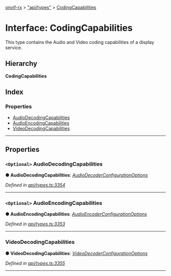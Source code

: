 [onvif-rx](../README.md) > ["api/types"](../modules/_api_types_.md) > [CodingCapabilities](../interfaces/_api_types_.codingcapabilities.md)

# Interface: CodingCapabilities

This type contains the Audio and Video coding capabilities of a display service.

## Hierarchy

**CodingCapabilities**

## Index

### Properties

* [AudioDecodingCapabilities](_api_types_.codingcapabilities.md#audiodecodingcapabilities)
* [AudioEncodingCapabilities](_api_types_.codingcapabilities.md#audioencodingcapabilities)
* [VideoDecodingCapabilities](_api_types_.codingcapabilities.md#videodecodingcapabilities)

---

## Properties

<a id="audiodecodingcapabilities"></a>

### `<Optional>` AudioDecodingCapabilities

**● AudioDecodingCapabilities**: *[AudioDecoderConfigurationOptions](_api_types_.audiodecoderconfigurationoptions.md)*

*Defined in [api/types.ts:3354](https://github.com/patrickmichalina/onvif-rx/blob/034e4d6/src/api/types.ts#L3354)*

___
<a id="audioencodingcapabilities"></a>

### `<Optional>` AudioEncodingCapabilities

**● AudioEncodingCapabilities**: *[AudioEncoderConfigurationOptions](_api_types_.audioencoderconfigurationoptions.md)*

*Defined in [api/types.ts:3353](https://github.com/patrickmichalina/onvif-rx/blob/034e4d6/src/api/types.ts#L3353)*

___
<a id="videodecodingcapabilities"></a>

###  VideoDecodingCapabilities

**● VideoDecodingCapabilities**: *[VideoDecoderConfigurationOptions](_api_types_.videodecoderconfigurationoptions.md)*

*Defined in [api/types.ts:3355](https://github.com/patrickmichalina/onvif-rx/blob/034e4d6/src/api/types.ts#L3355)*

___

